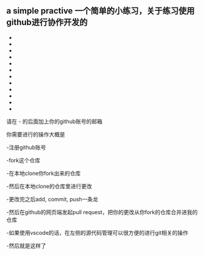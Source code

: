 a simple practive
一个简单的小练习，关于练习使用github进行协作开发的
-
-
-
-
-
-
-
-
-
-
-
-
-
请在 - 的后面加上你的github账号的邮箱

你需要进行的操作大概是

-注册github账号

-fork这个仓库

-在本地clone你fork出来的仓库

-然后在本地clone的仓库里进行更改

-更改完之后add, commit, push一条龙

-然后在github的网页端发起pull request，把你的更改从你fork的仓库合并进我的仓库

-如果使用vscode的话，在左侧的源代码管理可以很方便的进行git相关的操作

-然后就是这样了
